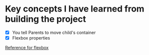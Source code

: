 # Key concepts I have learned from building the project

- [x] You tell Parents to move child's container
- [x] Flexbox properties 

[Reference for flexbox](https://css-tricks.com/snippets/css/a-guide-to-flexbox)
